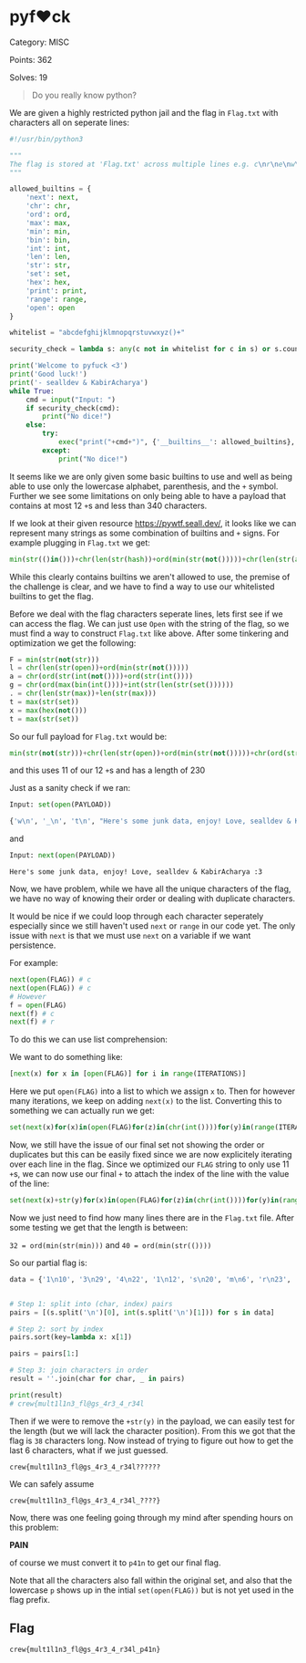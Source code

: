 # pyf❤️ck

Category: MISC

Points: 362

Solves: 19

>Do you really know python?

We are given a highly restricted python jail and the flag in `Flag.txt` with characters all on seperate lines:


```py
#!/usr/bin/python3

"""
The flag is stored at 'Flag.txt' across multiple lines e.g. c\nr\ne\nw\n{\n...
"""

allowed_builtins = {
    'next': next,
    'chr': chr,
    'ord': ord,
    'max': max,
    'min': min,
    'bin': bin,
    'int': int,
    'len': len,
    'str': str,
    'set': set,
    'hex': hex,
    'print': print,
    'range': range,
    'open': open
}

whitelist = "abcdefghijklmnopqrstuvwxyz()+"

security_check = lambda s: any(c not in whitelist for c in s) or s.count('+') > 12 or len(s) > 340 or 'print' in s

print('Welcome to pyfuck <3')
print('Good luck!')
print('- sealldev & KabirAcharya')
while True:
    cmd = input("Input: ")
    if security_check(cmd):
        print("No dice!")
    else:
        try:
            exec("print("+cmd+")", {'__builtins__': allowed_builtins}, {})
        except:
            print("No dice!")
```


It seems like we are only given some basic builtins to use and well as being able to use only the lowercase alphabet, parenthesis, and the `+` symbol. Further we see some limitations on only being able to have a payload that contains at most 12 `+`s and less than 340 characters.

If we look at their given resource https://pywtf.seall.dev/, it looks like we can represent many strings as some combination of builtins and `+` signs. For example plugging in `Flag.txt` we get:

```py
min(str(()in()))+chr(len(str(hash))+ord(min(str(not()))))+chr(len(str(ascii))+len(str(help)))+chr(len(str(type(quit)))+len(str(help)))+min(str(float()))+max(str(set))+max(str(hex))+max(str(set))
```

While this clearly contains builtins we aren't allowed to use, the premise of the challenge is clear, and we have to find a way to use our whitelisted builtins to get the flag.

Before we deal with the flag characters seperate lines, lets first see if we can access the flag. We can just use `Open` with the string of the flag, so we must find a way to construct `Flag.txt` like above. After some tinkering and optimization we get the following:

```py
F = min(str(not(str)))
l = chr(len(str(open))+ord(min(str(not()))))
a = chr(ord(str(int(not())))+ord(str(int())))
g = chr(ord(max(bin(int())))+int(str(len(str(set())))))
. = chr(len(str(max))+len(str(max)))
t = max(str(set))
x = max(hex(not()))
t = max(str(set))
```

So our full payload for `Flag.txt` would be:

```py
min(str(not(str)))+chr(len(str(open))+ord(min(str(not()))))+chr(ord(str(int(not())))+ord(str(int())))+chr(ord(max(bin(int())))+int(str(len(str(set())))))+chr(len(str(max))+len(str(max)))+max(str(set))+max(hex(not()))+max(str(set))
```
and this uses 11 of our 12 `+`s and has a length of 230

Just as a sanity check if we ran:

```py
Input: set(open(PAYLOAD))
```
```py
{'w\n', '_\n', 't\n', "Here's some junk data, enjoy! Love, sealldev & KabirAcharya :3\n", 'm\n', 'r\n', 's\n', '@\n', 'g\n', 'c\n', '1\n', '3\n', 'n\n', 'p\n', '}', '4\n', 'f\n', 'e\n', 'l\n', '{\n', 'u\n'}
```
and
```py
Input: next(open(PAYLOAD))
```
```
Here's some junk data, enjoy! Love, sealldev & KabirAcharya :3
```

Now, we have problem, while we have all the unique characters of the flag, we have no way of knowing their order or dealing with duplicate characters.

It would be nice if we could loop through each character seperately especially since we still haven't used `next` or `range` in our code yet. The only issue with `next` is that we must use `next` on a variable if we want persistence.

For example:
```py
next(open(FLAG)) # c
next(open(FLAG)) # c
# However
f = open(FLAG)
next(f) # c
next(f) # r
```

To do this we can use list comprehension:

We want to do something like:
```py
[next(x) for x in [open(FLAG)] for i in range(ITERATIONS)]
```

Here we put `open(FLAG)` into a list to which we assign `x` to. Then for however many iterations, we keep on adding `next(x)` to the list. Converting this to something we can actually run we get:

```py
set(next(x)for(x)in(open(FLAG)for(z)in(chr(int())))for(y)in(range(ITERATIONS)))
```

Now, we still have the issue of our final set not showing the order or duplicates but this can be easily fixed since we are now explicitely iterating over each line in the flag. Since we optimized our `FLAG` string to only use 11 `+`s, we can now use our final `+` to attach the index of the line with the value of the line:

```py
set(next(x)+str(y)for(x)in(open(FLAG)for(z)in(chr(int())))for(y)in(range(ITERATIONS)))
```

Now we just need to find how many lines there are in the `Flag.txt` file. After some testing we get that the length is between:

`32 = ord(min(str(min)))` and `40 = ord(min(str(())))`

So our partial flag is:

```py
data = {'1\n10', '3\n29', '4\n22', '1\n12', 's\n20', 'm\n6', 'r\n23', '_\n27', 'e\n3', 'r\n28', "Here's some junk data, enjoy! Love, sealldev & KabirAcharya :3\n0", '_\n15', 'f\n16', 'r\n2', 'l\n8', 'n\n13', '{\n5', 't\n9', 'u\n7', 'w\n4', '4\n30', 'c\n1', '_\n21', 'g\n19', 'l\n31', '4\n26', '3\n14', 'l\n11', '_\n25', '@\n18', 'l\n17', '3\n24'}


# Step 1: split into (char, index) pairs
pairs = [(s.split('\n')[0], int(s.split('\n')[1])) for s in data]

# Step 2: sort by index
pairs.sort(key=lambda x: x[1])

pairs = pairs[1:]

# Step 3: join characters in order
result = ''.join(char for char, _ in pairs)

print(result)
# crew{mult1l1n3_fl@gs_4r3_4_r34l
```

Then if we were to remove the `+str(y)` in the payload, we can easily test for the length (but we will lack the character position). From this we got that the flag is `38` characters long. Now instead of trying to figure out how to get the last 6 characters, what if we just guessed.

`crew{mult1l1n3_fl@gs_4r3_4_r34l??????`

We can safely assume

`crew{mult1l1n3_fl@gs_4r3_4_r34l_????}`

Now, there was one feeling going through my mind after spending hours on this problem:
 
**PAIN**

of course we must convert it to `p41n` to get our final flag.

Note that all the characters also fall within the original set, and also that the lowercase `p` shows up in the intial `set(open(FLAG))` but is not yet used in the flag prefix.


## Flag

`crew{mult1l1n3_fl@gs_4r3_4_r34l_p41n}`
